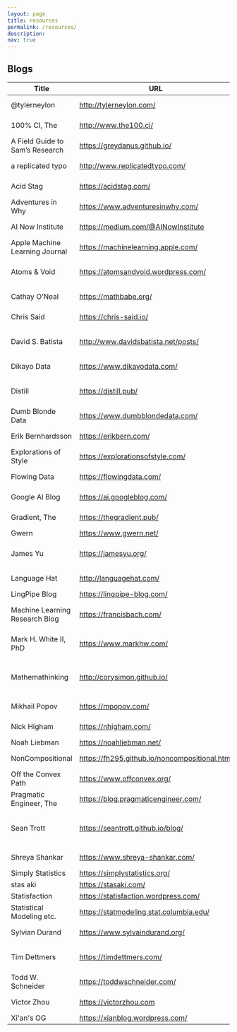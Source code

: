 ```yaml
---
layout: page
title: resources
permalink: /resources/
description:
nav: true
---
```


## Blogs

| Title                           	| URL                                             	| Topics                                       	|
|---------------------------------	|-------------------------------------------------	|----------------------------------------------	|
| @tylerneylon                    	| <http://tylerneylon.com/>                       	| [Philosophy / CS]                            	|
| 100% CI, The                    	| <http://www.the100.ci/>                         	| [Statistics / Academia]                      	|
| A Field Guide to Sam’s Research 	| <https://greydanus.github.io/>                  	| [Machine Learning]                           	|
| a replicated typo               	| <http://www.replicatedtypo.com/>                	| [Evolution / Linguistics]                    	|
| Acid Stag                         | <https://acidstag.com/>                           | [Music News]                                  |
| Adventures in Why               	| <https://www.adventuresinwhy.com/>              	| [Data Science]                               	|
| AI Now Institute                	| <https://medium.com/@AINowInstitute>            	| [AI / Philosophy]                            	|
| Apple Machine Learning Journal  	| <https://machinelearning.apple.com/>            	| [Machine Learning]                           	|
| Atoms & Void                    	| <https://atomsandvoid.wordpress.com/>           	| [Topology / Geometry / Philosophy]           	|
| Cathay O’Neal                   	| <https://mathbabe.org/>                         	| [Data Science / AI]                          	|
| Chris Said                      	| <https://chris-said.io/>                        	| [Statistics / Technology]                    	|
| David S. Batista                	| <http://www.davidsbatista.net/posts/>           	| [Machine Learning / NLP]                     	|
| Dikayo Data                     	| <https://www.dikayodata.com/>                   	| [Data Science]                               	|
| Distill                           | <https://distill.pub/>                            | [Machine Learning / Academia]                 |
| Dumb Blonde Data                	| <https://www.dumbblondedata.com/>               	| [Data Science]                               	|
| Erik Bernhardsson               	| <https://erikbern.com/>                         	| [Business / Optimization]                    	|
| Explorations of Style           	| <https://explorationsofstyle.com/>              	| [Writing / Academia]                         	|
| Flowing Data                    	| <https://flowingdata.com/>                      	| [Statistics / Visualization]                 	|
| Google AI Blog                  	| <https://ai.googleblog.com/>                    	| [Machine Learning]                           	|
| Gradient, The                     | <https://thegradient.pub/>                        | [Machine Learning / AI]                       |
| Gwern                           	| <https://www.gwern.net/>                        	| [Lots]                                       	|
| James Yu                          | <https://jamesyu.org/>                            | [Science Fiction / Writing]                   |
| Language Hat                      | <http://languagehat.com/>                         | [Linguistics / Language]                      |
| LingPipe Blog                   	| <https://lingpipe-blog.com/>                    	| [NLP / CS]                                   	|
| Machine Learning Research Blog  	| <https://francisbach.com/>                      	| [Machine Learning / Optimization]             |
| Mark H. White II, PhD           	| <https://www.markhw.com/>                       	| [Statistics / Data Science]                  	|
| Mathemathinking                 	| <http://corysimon.github.io/>                   	| [Probability / Machine Learning / Chemistry] 	|
| Mikhail Popov                     | <https://mpopov.com/>                             | [R / Statistics]                              |
| Nick Higham                       | <https://nhigham.com/>                            | [Applied Mathematics]                         |
| Noah Liebman                    	| <https://noahliebman.net/>                      	| [Probability]                                	|
| NonCompositional                	| <https://fh295.github.io/noncompositional.html> 	| [Cognitive Science / AI]                     	|
| Off the Convex Path             	| <https://www.offconvex.org/>                    	| [Machine Learning]                           	|
| Pragmatic Engineer, The           | <https://blog.pragmaticengineer.com/>             | [Software Engineering]                        |
| Sean Trott                      	| <https://seantrott.github.io/blog/>             	| [Cognitive Science / Language / Statistics]  	|
| Shreya Shankar                  	| <https://www.shreya-shankar.com/>               	| [ML / Academia]                              	|
| Simply Statistics               	| <https://simplystatistics.org/>                 	| [Statistics]                                 	|
| stas aki                          | <https://stasaki.com/>                            | [Design]                                      |
| Statisfaction                   	| <https://statisfaction.wordpress.com/>          	| [Statistics]                                 	|
| Statistical Modeling etc.       	| <https://statmodeling.stat.columbia.edu/>       	| [Statistics]                                 	|
| Sylvian Durand                  	| <https://www.sylvaindurand.org/>                	| [CSS / Web Dev]                              	|
| Tim Dettmers                    	| <https://timdettmers.com/>                      	| [Machine Learning / Academia]                	|
| Todd W. Schneider               	| <https://toddwschneider.com/>                   	| [Data Science]                               	|
| Victor Zhou                     	| <https://victorzhou.com>                        	| [Machine Learning]                           	|
| Xi'an's OG                      	| <https://xianblog.wordpress.com/>               	| [Statistics]                                 	|
